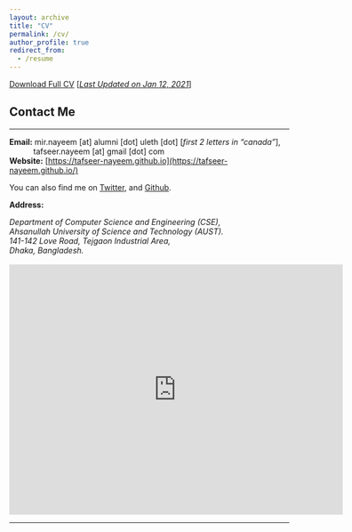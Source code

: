 ```yaml
---
layout: archive
title: "CV"
permalink: /cv/
author_profile: true
redirect_from:
  - /resume
---
```


[Download Full CV](https://tafseer-nayeem.github.io/files/resume_tafseer.pdf) [<ins>*Last Updated on Jan 12, 2021*</ins>]

## Contact Me
-------------

**Email:** mir.nayeem [at] alumni [dot] uleth [dot] [*first 2 letters in “canada”*], <br /> 
&nbsp; &nbsp; &nbsp; &nbsp; &nbsp;&nbsp; tafseer.nayeem [at] gmail [dot] com <br />
**Website:** [https://tafseer-nayeem.github.io](https://tafseer-nayeem.github.io/) <br />

You can also find me on [Twitter](https://twitter.com/mtnayeem), and [Github](https://github.com/tafseer-nayeem).


**Address:**
<address>
Department of Computer Science and Engineering (CSE), <br /> 
Ahsanullah University of Science and Technology (AUST). <br /> 
141-142 Love Road, Tejgaon Industrial Area, <br />
Dhaka, Bangladesh. <br /> 
</address> 
<br /> 
<iframe src="https://www.google.com/maps/embed?pb=!1m18!1m12!1m3!1d3651.5375119530972!2d90.40462791445606!3d23.76386639417981!2m3!1f0!2f0!3f0!3m2!1i1024!2i768!4f13.1!3m3!1m2!1s0x3755c77decb5f845%3A0xc2eadd2f3b867792!2sAhsanullah%20University%20of%20Science%20and%20Technology!5e0!3m2!1sen!2sus!4v1584909327199!5m2!1sen!2sus" width="600" height="450" frameborder="0" style="border:0;" allowfullscreen="" aria-hidden="false" tabindex="0"></iframe>

__________________________________________________________